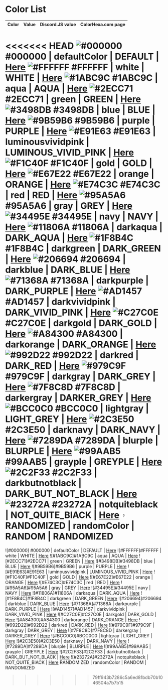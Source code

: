# Color List

Color | Value | Discord.JS value | ColorHexa.com page
------|-------|------------------|-------------------
<<<<<<< HEAD
![#000000](https://placehold.it/15/000000/000000?text=+) #000000 | defaultColor | DEFAULT | [Here](https://www.colorhexa.com/000000)
![#FFFFFF](https://placehold.it/15/ffffff/000000?text=+) #FFFFFF | white | WHITE | [Here](https://www.colorhexa.com/ffffff)
![#1ABC9C](https://placehold.it/15/1abc9c/000000?text=+) #1ABC9C | aqua | AQUA | [Here](https://www.colorhexa.com/1abc9c)
![#2ECC71](https://placehold.it/15/2ecc71/000000?text=+) #2ECC71 | green | GREEN | [Here](https://www.colorhexa.com/2ecc71)
![#3498DB](https://placehold.it/15/3498db/000000?text=+) #3498DB | blue | BLUE | [Here](https://www.colorhexa.com/3498db)
![#9B59B6](https://placehold.it/15/9b59b6/000000?text=+) #9B59B6 | purple | PURPLE | [Here](https://www.colorhexa.com/9b59b6)
![#E91E63](https://placehold.it/15/e91e63/000000?text=+) #E91E63 | luminousvividpink | LUMINOUS_VIVID_PINK | [Here](https://www.colorhexa.com/e91e63)
![#F1C40F](https://placehold.it/15/f1c40f/000000?text=+) #F1C40F | gold | GOLD | [Here](https://www.colorhexa.com/f1c40f)
![#E67E22](https://placehold.it/15/e67e22/000000?text=+) #E67E22 | orange | ORANGE | [Here](https://www.colorhexa.com/e67e22)
![#E74C3C](https://placehold.it/15/e74c3c/000000?text=+) #E74C3C | red | RED | [Here](https://www.colorhexa.com/e74c3c)
![#95A5A6](https://placehold.it/15/95a5a6/000000?text=+) #95A5A6 | gray | GREY | [Here](https://www.colorhexa.com/95a5a6)
![#34495E](https://placehold.it/15/34495e/000000?text=+) #34495E | navy | NAVY | [Here](https://www.colorhexa.com/34495e)
![#11806A](https://placehold.it/15/11806a/000000?text=+) #11806A | darkaqua | DARK_AQUA | [Here](https://www.colorhexa.com/11806a)
![#1F8B4C](https://placehold.it/15/1f8b4c/000000?text=+) #1F8B4C | darkgreen | DARK_GREEN | [Here](https://www.colorhexa.com/1f8b4c)
![#206694](https://placehold.it/15/206694/000000?text=+) #206694 | darkblue | DARK_BLUE | [Here](https://www.colorhexa.com/206694)
![#71368A](https://placehold.it/15/71368a/000000?text=+) #71368A | darkpurple | DARK_PURPLE | [Here](https://www.colorhexa.com/71368a)
![#AD1457](https://placehold.it/15/ad1457/000000?text=+) #AD1457 | darkvividpink | DARK_VIVID_PINK | [Here](https://www.colorhexa.com/ad1457)
![#C27C0E](https://placehold.it/15/c27c0e/000000?text=+) #C27C0E | darkgold | DARK_GOLD | [Here](https://www.colorhexa.com/c27c0e)
![#A84300](https://placehold.it/15/a84300/000000?text=+) #A84300 | darkorange | DARK_ORANGE | [Here](https://www.colorhexa.com/a84300)
![#992D22](https://placehold.it/15/992d22/000000?text=+) #992D22 | darkred | DARK_RED | [Here](https://www.colorhexa.com/992d22)
![#979C9F](https://placehold.it/15/979c9f/000000?text=+) #979C9F | darkgray | DARK_GREY | [Here](https://www.colorhexa.com/979c9f)
![#7F8C8D](https://placehold.it/15/7f8c8d/000000?text=+) #7F8C8D | darkergray | DARKER_GREY | [Here](https://www.colorhexa.com/7f8c8d)
![#BCC0C0](https://placehold.it/15/bcc0c0/000000?text=+) #BCC0C0 | lightgray | LIGHT_GREY | [Here](https://www.colorhexa.com/bcc0c0)
![#2C3E50](https://placehold.it/15/2c3e50/000000?text=+) #2C3E50 | darknavy | DARK_NAVY | [Here](https://www.colorhexa.com/2c3e50)
![#7289DA](https://placehold.it/15/7289da/000000?text=+) #7289DA | blurple | BLURPLE | [Here](https://www.colorhexa.com/7289da)
![#99AAB5](https://placehold.it/15/99aab5/000000?text=+) #99AAB5 | grayple | GREYPLE | [Here](https://www.colorhexa.com/99aab5)
![#2C2F33](https://placehold.it/15/2c2f33/000000?text=+) #2C2F33 | darkbutnotblack | DARK_BUT_NOT_BLACK | [Here](https://www.colorhexa.com/2c2f33)
![#23272A](https://placehold.it/15/23272a/000000?text=+) #23272A | notquiteblack | NOT_QUITE_BlACK | [Here](https://www.colorhexa.com/23272a)
![RANDOMIZED](../img/random.png?raw=true) RANDOMIZED | randomColor | RANDOM | RANDOMIZED
=======
![#000000] #000000 | defaultColor | DEFAULT | [Here](https://www.colorhexa.com/000000)
![#FFFFFF]#FFFFFF | white | WHITE | [Here](https://www.colorhexa.com/ffffff)
![#1ABC9C]#1ABC9C | aqua | AQUA | [Here](https://www.colorhexa.com/1abc9c)
![#2ECC71]#2ECC71 | green | GREEN | [Here](https://www.colorhexa.com/2ecc71)
![#3498DB]#3498DB | blue | BLUE | [Here](https://www.colorhexa.com/3498db)
![#9B59B6]#9B59B6 | purple | PURPLE | [Here](https://www.colorhexa.com/9b59b6)
![#E91E63]#E91E63 | luminousvividpink | LUMINOUS_VIVID_PINK | [Here](https://www.colorhexa.com/e91e63)
![#F1C40F]#F1C40F | gold | GOLD | [Here](https://www.colorhexa.com/f1c40f)
![#E67E22]#E67E22 | orange | ORANGE | [Here](https://www.colorhexa.com/e67e22)
![#E74C3C]#E74C3C | red | RED | [Here](https://www.colorhexa.com/e74c3c)
![#95A5A6]#95A5A6 | gray | GREY | [Here](https://www.colorhexa.com/95a5a6)
![#34495E]#34495E | navy | NAVY | [Here](https://www.colorhexa.com/34495e)
![#11806A]#11806A | darkaqua | DARK_AQUA | [Here](https://www.colorhexa.com/11806a)
![#1F8B4C]#1F8B4C | darkgreen | DARK_GREEN | [Here](https://www.colorhexa.com/1f8b4c)
![#206694]#206694 | darkblue | DARK_BLUE | [Here](https://www.colorhexa.com/206694)
![#71368A]#71368A | darkpurple | DARK_PURPLE | [Here](https://www.colorhexa.com/71368a)
![#AD1457]#AD1457 | darkvividpink | DARK_VIVID_PINK | [Here](https://www.colorhexa.com/ad1457)
![#C27C0E]#C27C0E | darkgold | DARK_GOLD | [Here](https://www.colorhexa.com/c27c0e)
![#A84300]#A84300 | darkorange | DARK_ORANGE | [Here](https://www.colorhexa.com/a84300)
![#992D22]#992D22 | darkred | DARK_RED | [Here](https://www.colorhexa.com/992d22)
![#979C9F]#979C9F | darkgray | DARK_GREY | [Here](https://www.colorhexa.com/979c9f)
![#7F8C8D]#7F8C8D | darkergray | DARKER_GREY | [Here](https://www.colorhexa.com/7f8c8d)
![#BCC0C0]#BCC0C0 | lightgray | LIGHT_GREY | [Here](https://www.colorhexa.com/bcc0c0)
![#2C3E50]#2C3E50 | darknavy | DARK_NAVY | [Here](https://www.colorhexa.com/2c3e50)
![#7289DA]#7289DA | blurple | BLURPLE | [Here](https://www.colorhexa.com/7289da)
![#99AAB5]#99AAB5 | grayple | GREYPLE | [Here](https://www.colorhexa.com/99aab5)
![#2C2F33]#2C2F33 | darkbutnotblack | DARK_BUT_NOT_BLACK | [Here](https://www.colorhexa.com/2c2f33)
![#23272A]#23272A | notquiteblack | NOT_QUITE_BlACK | [Here](https://www.colorhexa.com/23272a)
RANDOMIZED | randomColor | RANDOM | RANDOMIZED
>>>>>>> 79ff943b7286c5a6ed81bdb70b1046504a7b7b15
